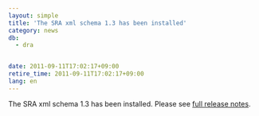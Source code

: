 ```yaml
---
layout: simple
title: 'The SRA xml schema 1.3 has been installed'
category: news
db:
  - dra


date: 2011-09-11T17:02:17+09:00
retire_time: 2011-09-11T17:02:17+09:00
lang: en
---
```


The SRA xml schema 1.3 has been installed. Please see <a href="http://www.ncbi.nlm.nih.gov/books/NBK56555/">full release notes</a>.
